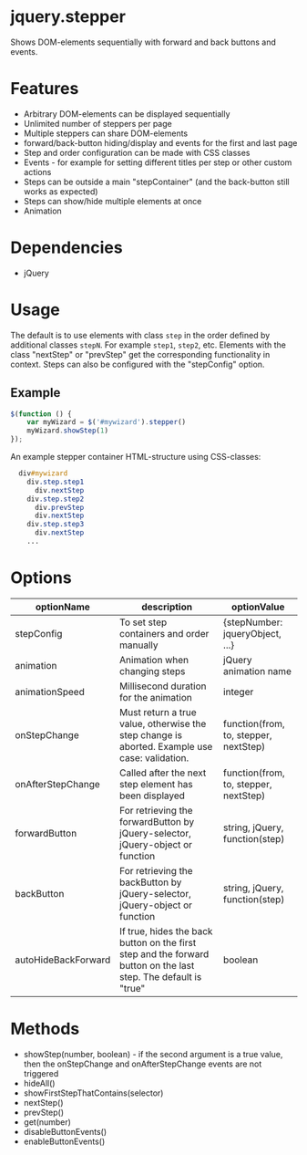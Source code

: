 # jquery.stepper
Shows DOM-elements sequentially with forward and back buttons and events.

# Features
- Arbitrary DOM-elements can be displayed sequentially
- Unlimited number of steppers per page
- Multiple steppers can share DOM-elements
- forward/back-button hiding/display and events for the first and last page
- Step and order configuration can be made with CSS classes
- Events - for example for setting different titles per step or other custom actions
- Steps can be outside a main "stepContainer" (and the back-button still works as expected)
- Steps can show/hide multiple elements at once
- Animation

# Dependencies
- jQuery

# Usage
The default is to use elements with class ``step`` in the order defined by additional classes ``stepN``. For example ``step1``, ``step2``, etc.
Elements with the class "nextStep" or "prevStep" get the corresponding functionality in context.
Steps can also be configured with the "stepConfig" option.

## Example
```javascript
$(function () {
	var myWizard = $('#mywizard').stepper()
	myWizard.showStep(1)
});
```

An example stepper container HTML-structure using CSS-classes:

```css
  div#mywizard
    div.step.step1
      div.nextStep
    div.step.step2
      div.prevStep
      div.nextStep
    div.step.step3
      div.nextStep
    ...
```

# Options
|optionName|description|optionValue|
----|----|----
|stepConfig|To set step containers and order manually|{stepNumber: jqueryObject, ...}|
|animation|Animation when changing steps|jQuery animation name|
|animationSpeed|Millisecond duration for the animation|integer|
|onStepChange|Must return a true value, otherwise the step change is aborted. Example use case: validation.|function(from, to, stepper, nextStep)|
|onAfterStepChange|Called after the next step element has been displayed|function(from, to, stepper, nextStep)|
|forwardButton|For retrieving the forwardButton by jQuery-selector, jQuery-object or function|string, jQuery, function(step)|
|backButton|For retrieving the backButton by jQuery-selector, jQuery-object or function|string, jQuery, function(step)|
|autoHideBackForward|If true, hides the back button on the first step and the forward button on the last step. The default is "true"|boolean|

# Methods
- showStep(number, boolean) - if the second argument is a true value, then the onStepChange and onAfterStepChange events are not triggered
- hideAll()
- showFirstStepThatContains(selector)
- nextStep()
- prevStep()
- get(number)
- disableButtonEvents()
- enableButtonEvents()

